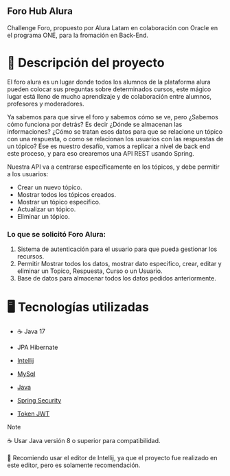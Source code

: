 <h2>Foro Hub Alura</h2>

<p>Challenge Foro, propuesto por Alura Latam en colaboración con Oracle en el programa ONE, para la fromación en Back-End.</p>

# 📜 Descripción del proyecto
<p>El foro alura es un lugar donde todos los alumnos de la plataforma alura
pueden colocar sus preguntas sobre determinados cursos, este mágico lugar está lleno de mucho aprendizaje y de colaboración entre alumnos, profesores y moderadores.

Ya sabemos para que sirve el foro y sabemos cómo se ve, pero ¿Sabemos cómo funciona por detrás? Es decir ¿Dónde se almacenan las informaciones? ¿Cómo se tratan esos datos para que se relacione un tópico con una respuesta, o como se relacionan los usuarios con las respuestas de un tópico?
Ese es nuestro desafío, vamos a replicar a nivel de back end este proceso, y para eso crearemos una API REST usando Spring.

Nuestra API va a centrarse específicamente en los tópicos, y debe permitir a los usuarios:
<ul>
<li>Crear un nuevo tópico.</li>
<li>Mostrar todos los tópicos creados.</li>
<li>Mostrar un tópico específico.</li>
<li>Actualizar un tópico.</li>
<li>Eliminar un tópico.</li>
</ul>

### Lo que se solicitó Foro Alura:
1. Sistema de autenticación para el usuario para que pueda gestionar los recursos.
2. Permitir Mostrar todos los datos, mostrar dato especifico, crear, editar y eliminar un Topico, Respuesta, Curso o un Usuario.
3. Base de datos para almacenar todos los datos pedidos anteriormente.


# 🖥️ Tecnologías utilizadas
- ☕ Java 17
- JPA Hibernate
- [Intellij](https://www.jetbrains.com/idea/)
- [MySql](https://www.mysql.com/)
- [Java](https://www.java.com/en/)

- [Spring Security](https://start.spring.io/)
- [Token JWT](https://jwt.io/)

> [!NOTE]
>☕ Usar Java versión 8 o superior para compatibilidad. </br></br>
>📝 Recomiendo usar el editor de Intellij, ya que el proyecto fue realizado en este editor, pero es solamente recomendación.
